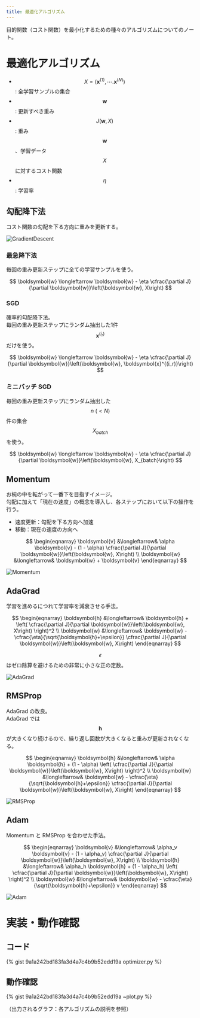 ```yaml
---
title: 最適化アルゴリズム
---
```



目的関数（コスト関数）を最小化するための種々のアルゴリズムについてのノート。

# 最適化アルゴリズム

- $$X = \left( \boldsymbol{x}^{(1)}, \cdots. \boldsymbol{x}^{(N)} \right)$$: 全学習サンプルの集合
- $$\boldsymbol{w}$$: 更新すべき重み
- $$J(\boldsymbol{w}, X)$$: 重み $$\boldsymbol{w}$$、学習データ $$X$$ に対するコスト関数
- $$\eta$$: 学習率

## 勾配降下法

コスト関数の勾配を下る方向に重みを更新する。

![GradientDescent](https://user-images.githubusercontent.com/13412823/83935415-68c7ba00-a7f4-11ea-9c36-c860f4e3f527.png)


### 最急降下法

毎回の重み更新ステップに全ての学習サンプルを使う。

$$
\boldsymbol{w} \longleftarrow \boldsymbol{w} - \eta \cfrac{\partial J}{\partial \boldsymbol{w}}\left(\boldsymbol{w}, X\right)
$$


### SGD

確率的勾配降下法。  
毎回の重み更新ステップにランダム抽出した1件 $$\boldsymbol{x}^{(i_r)}$$ だけを使う。

$$
\boldsymbol{w} \longleftarrow \boldsymbol{w} - \eta \cfrac{\partial J}{\partial \boldsymbol{w}}\left(\boldsymbol{w}, \boldsymbol{x}^{(i_r)}\right)
$$


### ミニバッチ SGD

毎回の重み更新ステップにランダム抽出した $$n\ (\lt N)$$ 件の集合 $$X_{batch}$$ を使う。

$$
\boldsymbol{w} \longleftarrow \boldsymbol{w} - \eta \cfrac{\partial J}{\partial \boldsymbol{w}}\left(\boldsymbol{w}, X_{batch}\right)
$$


## Momentum

お椀の中を転がって一番下を目指すイメージ。  
勾配に加えて「現在の速度」の概念を導入し、各ステップにおいて以下の操作を行う。

- 速度更新：勾配を下る方向へ加速
- 移動：現在の速度の方向へ

$$
\begin{eqnarray}
\boldsymbol{v} &\longleftarrow& \alpha \boldsymbol{v} - (1 - \alpha) \cfrac{\partial J}{\partial \boldsymbol{w}}\left(\boldsymbol{w}, X\right) \\
\boldsymbol{w} &\longleftarrow& \boldsymbol{w} + \boldsymbol{v}
\end{eqnarray}
$$

![Momentum](https://user-images.githubusercontent.com/13412823/83935416-6a917d80-a7f4-11ea-8373-c94a63ae1c7b.png)


## AdaGrad

学習を進めるにつれて学習率を減衰させる手法。

$$
\begin{eqnarray}
\boldsymbol{h} &\longleftarrow& \boldsymbol{h} +
\left( \cfrac{\partial J}{\partial \boldsymbol{w}}\left(\boldsymbol{w}, X\right) \right)^2 \\
\boldsymbol{w} &\longleftarrow& \boldsymbol{w} -
\cfrac{\eta}{\sqrt{\boldsymbol{h}+\epsilon}}
\cfrac{\partial J}{\partial \boldsymbol{w}}\left(\boldsymbol{w}, X\right)
\end{eqnarray}
$$

$$\epsilon$$ はゼロ除算を避けるための非常に小さな正の定数。

![AdaGrad](https://user-images.githubusercontent.com/13412823/83935417-6b2a1400-a7f4-11ea-8563-c0bc7b34a6a6.png)


## RMSProp

AdaGrad の改良。  
AdaGrad では $$\boldsymbol{h}$$ が大きくなり続けるので、繰り返し回数が大きくなると重みが更新されなくなる。

$$
\begin{eqnarray}
\boldsymbol{h} &\longleftarrow& \alpha \boldsymbol{h} + (1 - \alpha)
\left( \cfrac{\partial J}{\partial \boldsymbol{w}}\left(\boldsymbol{w}, X\right) \right)^2 \\
\boldsymbol{w} &\longleftarrow& \boldsymbol{w} -
\cfrac{\eta}{\sqrt{\boldsymbol{h}+\epsilon}}
\cfrac{\partial J}{\partial \boldsymbol{w}}\left(\boldsymbol{w}, X\right)
\end{eqnarray}
$$

![RMSProp](https://user-images.githubusercontent.com/13412823/83935418-6b2a1400-a7f4-11ea-9a66-b266b9438acd.png)


## Adam

Momentum と RMSProp を合わせた手法。

$$
\begin{eqnarray}
\boldsymbol{v} &\longleftarrow& \alpha_v \boldsymbol{v} - (1 - \alpha_v) \cfrac{\partial J}{\partial \boldsymbol{w}}\left(\boldsymbol{w}, X\right) \\
\boldsymbol{h} &\longleftarrow& \alpha_h \boldsymbol{h} + (1 - \alpha_h)
\left( \cfrac{\partial J}{\partial \boldsymbol{w}}\left(\boldsymbol{w}, X\right) \right)^2 \\
\boldsymbol{w} &\longleftarrow& \boldsymbol{w} -
\cfrac{\eta}{\sqrt{\boldsymbol{h}+\epsilon}} v
\end{eqnarray}
$$

![Adam](https://user-images.githubusercontent.com/13412823/83935419-6c5b4100-a7f4-11ea-8382-3e581e803a5a.png)


# 実装・動作確認

## コード

{% gist 9a1a242bd183fa3d4a7c4b9b52edd19a optimizer.py %}

## 動作確認

{% gist 9a1a242bd183fa3d4a7c4b9b52edd19a ~plot.py %}

（出力されるグラフ：各アルゴリズムの説明を参照）
